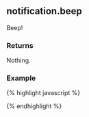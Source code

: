 notification.beep
------------------
Beep!

### Returns ###
Nothing.

### Example ###
{% highlight javascript %}

{% endhighlight %}